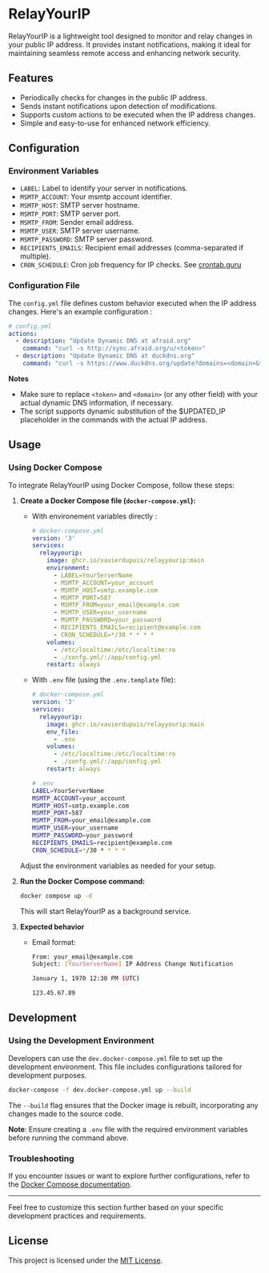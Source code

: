 # RelayYourIP

RelayYourIP is a lightweight tool designed to monitor and relay changes in your public IP address. It provides instant notifications, making it ideal for maintaining seamless remote access and enhancing network security.

## Features

- Periodically checks for changes in the public IP address.
- Sends instant notifications upon detection of modifications.
- Supports custom actions to be executed when the IP address changes.
- Simple and easy-to-use for enhanced network efficiency.


## Configuration

### Environment Variables

- `LABEL`: Label to identify your server in notifications.
- `MSMTP_ACCOUNT`: Your msmtp account identifier.
- `MSMTP_HOST`: SMTP server hostname.
- `MSMTP_PORT`: SMTP server port.
- `MSMTP_FROM`: Sender email address.
- `MSMTP_USER`: SMTP server username.
- `MSMTP_PASSWORD`: SMTP server password.
- `RECIPIENTS_EMAILS`: Recipient email addresses (comma-separated if multiple).
- `CRON_SCHEDULE`: Cron job frequency for IP checks. See [crontab.guru](https://crontab.guru/)

### Configuration File

The `config.yml` file defines custom behavior executed when the IP address changes. Here's an example configuration :

```yaml
# config.yml
actions:
  - description: "Update Dynamic DNS at afraid.org"
    command: "curl -s http://sync.afraid.org/u/<token>"
  - description: "Update Dynamic DNS at duckdns.org"
    command: "curl -s https://www.duckdns.org/update?domains=<domain>&token=<token>&ip=$UPDATED_IP"
```


**Notes**

- Make sure to replace `<token>` and `<domain>` (or any other field) with your actual dynamic DNS information, if necessary.
- The script supports dynamic substitution of the $UPDATED_IP placeholder in the commands with the actual IP address.

## Usage

### Using Docker Compose

To integrate RelayYourIP using Docker Compose, follow these steps:

1. **Create a Docker Compose file (`docker-compose.yml`):**

    - With environement variables directly : 

      ```yaml
      # docker-compose.yml
      version: '3'
      services:
        relayyourip:
          image: ghcr.io/xavierdupuis/relayyourip:main
          environment:
            - LABEL=YourServerName
            - MSMTP_ACCOUNT=your_account
            - MSMTP_HOST=smtp.example.com
            - MSMTP_PORT=587
            - MSMTP_FROM=your_email@example.com
            - MSMTP_USER=your_username
            - MSMTP_PASSWORD=your_password
            - RECIPIENTS_EMAILS=recipient@example.com
            - CRON_SCHEDULE=*/30 * * * *
          volumes:
            - /etc/localtime:/etc/localtime:ro
            - ./confg.yml/:/app/config.yml
          restart: always
      ```

    - With `.env` file (using the `.env.template` file): 

      ```yaml
      # docker-compose.yml
      version: '3'
      services:
        relayyourip:
          image: ghcr.io/xavierdupuis/relayyourip:main
          env_file:
            - .env
          volumes:
            - /etc/localtime:/etc/localtime:ro
            - ./confg.yml/:/app/config.yml
          restart: always
      ```

      ```bash
      # .env
      LABEL=YourServerName
      MSMTP_ACCOUNT=your_account
      MSMTP_HOST=smtp.example.com
      MSMTP_PORT=587
      MSMTP_FROM=your_email@example.com
      MSMTP_USER=your_username
      MSMTP_PASSWORD=your_password
      RECIPIENTS_EMAILS=recipient@example.com
      CRON_SCHEDULE=*/30 * * * *
      ```

    Adjust the environment variables as needed for your setup.

2. **Run the Docker Compose command:**

    ```bash
    docker compose up -d
    ```

    This will start RelayYourIP as a background service.

3. **Expected behavior**

    - Email format:

      ```bash
      From: your_email@example.com
      Subject: [YourServerName] IP Address Change Notification

      January 1, 1970 12:30 PM (UTC)

      123.45.67.89
      ```

## Development

### Using the Development Environment

Developers can use the `dev.docker-compose.yml` file to set up the development environment. This file includes configurations tailored for development purposes.

```bash
docker-compose -f dev.docker-compose.yml up --build
```

The `--build` flag ensures that the Docker image is rebuilt, incorporating any changes made to the source code.

**Note**: Ensure creating a `.env` file with the required environment variables before running the command above.

### Troubleshooting

If you encounter issues or want to explore further configurations, refer to the [Docker Compose documentation](https://docs.docker.com/compose/).

---

Feel free to customize this section further based on your specific development practices and requirements.


## License

This project is licensed under the [MIT License](LICENSE).
